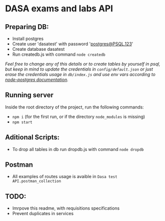 # DASA exams and labs API

## Preparing DB:
- Install postgres
- Create user 'dasatest' with password 'postgres@PSQL.123'
- Create database dasatest
- Run createdb.js with command `node createdb`

_Feel free to change any of this details or to create tables by yourself in psql, but keep in mind to update the credentials in `config/default.json` or just erase the credentials usage in `db/index.js` and use env vars according to [node-postgres documentation](https://node-postgres.com/features/connecting)._

## Running server
Inside the root directory of the project, run the following commands:
- `npm i` (for the first run, or if the directory `node_modules` is missing)
- `npm start`

## Aditional Scripts:
- To drop all tables in db run dropdb.js with command `node dropdb`

## Postman
- All examples of routes usage is avaible in `Dasa test API.postman_collection`

## TODO:
- Imrpove this readme, with requisitions specifications
- Prevent duplicates in services